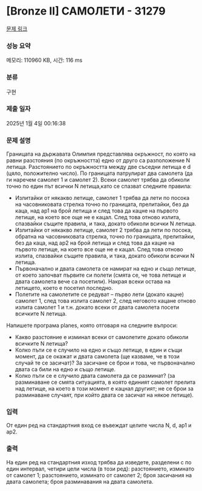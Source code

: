 # [Bronze II] САМОЛЕТИ - 31279 

[문제 링크](https://www.acmicpc.net/problem/31279) 

### 성능 요약

메모리: 110960 KB, 시간: 116 ms

### 분류

구현

### 제출 일자

2025년 1월 4일 00:16:38

### 문제 설명

<p>Границата на държавата Олимпия представлява окръжност, по която на равни разстояния (по окръжността) едно от друго са разположение N летища. Разстоянието по окръжността между две съседни летища е d (цяло, положително число). По границата патрулират два самолета (да ги наречем самолет 1 и самолет 2). Всеки самолет трябва да обиколи точно по един път всички N летища,като се спазват следните правила:</p>

<ul>
	<li>Излитайки от някакво летище, самолет 1 трябва да лети по посока на часовниковата стрелка точно по границата, прелитайки, без да каца, над ap1 на брой летища и след това да кацне на първото летище, на което все още не е кацал. След това отново излита, спазвайки същите правила, и така, докато обиколи всички N летища.</li>
	<li>Излитайки от някакво летище, самолет 2 трябва да лети по посока, обратна на часовниковата стрелка, точно по границата, прелитайки, без да каца, над ap2 на брой летища и след това да кацне на първото летище, на което все още не е кацал. След това отново излита, спазвайки същите правила, и така, докато обиколи всички N летища.</li>
	<li>Първоначално и двата самолета се намират на едно и също летище, от което започват първите си полети (смята се, че това летище и двата самолета вече са посетили). Накрая всеки остава на летището, което е посетил последно.</li>
	<li>Полетите на самолетите се редуват – първо лети (докато кацне) самолет 1, след това излита самолет 2, след неговото кацане отново излита самолет 1 и т.н. докато всеки от двата самолета посети всичките N летища.</li>
</ul>

<p>Напишете програма planes, която отговаря на следните въпроси:</p>

<ul>
	<li>Какво разстояние е изминал всеки от самолетите докато обиколи всичките N летища?</li>
	<li>Колко пъти се е случило на едно и също летище, в един и същи момент, да се окажат и двата самолета (ще казваме, че в този случай те се засичат)? За засичане се брои и това, че първоначално двата са били на едно и също летище.</li>
	<li>Колко пъти се е случило двата самолета да се разминат? (за разминаване се смята ситуацията, в която единият самолет прелита над летище, на което в този момент е кацнал другият; не се брои за разминаване случаят, при който двата се засичат на някое летище).</li>
</ul>

### 입력 

 <p>От един ред на стандартния вход се въвеждат целите числа N, d, ap1 и ap2.</p>

### 출력 

 <p>На един ред на стандартния изход трябва да изведете, разделени с по един интервал, четири цели числа (в този ред): разстоянието, изминато от самолет 1; разстоянието, изминато от самолет 2; броя засичания на двата самолета; броя разминавания на двата самолета.</p>

